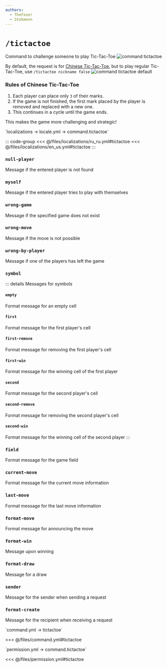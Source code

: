 ```yaml
---
authors:
  - TheFaser
  - Stokmenn
---
```


# `/tictactoe`

Command to challenge someone to play Tic-Tac-Toe
![command tictactoe](/commandtictactoe.png)

By default, the request is for [Chinese Tic-Tac-Toe](#правила-китайских-крестиков-ноликов), but to play regular Tic-Tac-Toe, use `/tictactoe nickname false`
![command tictactoe default](/commandtictactoedefault.png)

### Rules of Chinese Tic-Tac-Toe

1. Each player can place only `3` of their marks.
2. If the game is not finished, the first mark placed by the player is removed and replaced with a new one.
3. This continues in a cycle until the game ends.

This makes the game more challenging and strategic!

[//]: # (localization)
<!--@include: @/parts/words.md#localization--> 
<!--@include: @/parts/words.md#path--> `localizations → locale.yml → command.tictactoe`

<!--@include: @/parts/words.md#default--> 

::: code-group
<<< @/files/localizations/ru_ru.yml#tictactoe
<<< @/files/localizations/en_us.yml#tictactoe
:::

### `null-player`

Message if the entered player is not found

### `myself`

Message if the entered player tries to play with themselves

### `wrong-game`

Message if the specified game does not exist

### `wrong-move`

Message if the move is not possible

### `wrong-by-player`

Message if one of the players has left the game

### `symbol`
::: details Messages for symbols
#### `empty`
Format message for an empty cell

#### `first`
Format message for the first player's cell

#### `first-remove`
Format message for removing the first player's cell

#### `first-win`
Format message for the winning cell of the first player

#### `second`
Format message for the second player's cell

#### `second-remove`
Format message for removing the second player's cell

#### `second-win`
Format message for the winning cell of the second player
:::

### `field`

Format message for the game field

### `current-move`

Format message for the current move information

### `last-move`

Format message for the last move information

### `format-move`

Format message for announcing the move

### `format-win`

Message upon winning

### `format-draw`

Message for a draw

### `sender`

Message for the sender when sending a request

### `format-create`

Message for the recipient when receiving a request

[//]: # (command.yml)
<!--@include: @/parts/words.md#setting-->
<!--@include: @/parts/words.md#path--> `command.yml → tictactoe`

<!--@include: @/parts/words.md#default-->
<<< @/files/command.yml#tictactoe

<!--@include: @/parts/enable.md-->
<!--@include: @/parts/aliases.md-->
<!--@include: @/parts/cooldown.md-->
<!--@include: @/parts/sound.md-->

[//]: # (permission.yml)
<!--@include: @/parts/words.md#permission-->
<!--@include: @/parts/words.md#path--> `permission.yml → command.tictactoe`

<!--@include: @/parts/words.md#default-->
<<< @/files/permission.yml#tictactoe

<!--@include: @/parts/permission/permissionTier3.md-->
<!--@include: @/parts/permission/cooldown.md-->
<!--@include: @/parts/permission/sound.md-->